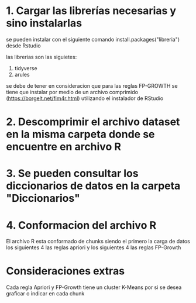 # 1. Cargar las librerías necesarias y sino instalarlas 

se pueden instalar con el siguiente comando install.packages("libreria") desde Rstudio

las librerias son las siguietes:

1. tidyverse
2. arules

se debe de tener en consideracion que para las reglas FP-GROWTH se tiene que instalar por medio de un archivo comprimido (https://borgelt.net/fim4r.html) utilizando el instalador de RStudio 

# 2. Descomprimir el archivo dataset en la misma carpeta donde se encuentre en archivo R

# 3. Se pueden consultar los diccionarios de datos en la carpeta "Diccionarios"

# 4. Conformacion del archivo R

El archivo R esta conformado de chunks siendo el primero la carga de datos los siguientes 4 las reglas apriori y los siguientes 4 las reglas FP-Growth

# Consideraciones extras

Cada regla Apriori y FP-Growth tiene un cluster K-Means por si se desea graficar o indicar en cada chunk
